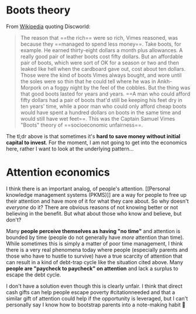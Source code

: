 # Boots theory

From [Wikipedia](https://en.wikipedia.org/wiki/Boots_theory) quoting Discworld:
> The reason that ==the rich== were so rich, Vimes reasoned, was because they ==managed to spend less money==. Take boots, for example. He earned thirty-eight dollars a month plus allowances. A really good pair of leather boots cost fifty dollars. But an affordable pair of boots, which were sort of OK for a season or two and then leaked like hell when the cardboard gave out, cost about ten dollars. Those were the kind of boots Vimes always bought, and wore until the soles were so thin that he could tell where he was in Ankh-Morpork on a foggy night by the feel of the cobbles. But the thing was that good boots lasted for years and years. ==A man who could afford fifty dollars had a pair of boots that'd still be keeping his feet dry in ten years' time, while a poor man who could only afford cheap boots would have spent a hundred dollars on boots in the same time and would still have wet feet==. This was the Captain Samuel Vimes "Boots" theory of ==socioeconomic unfairness==.

The tl;dr above is that sometimes it's **hard to save money without initial capital to invest**. For the moment, I am not going to get into the economics here, rather I want to look at the underlying pattern...

# Attention economics

I think there is an important analog, of people's attention. [[Personal knowledge management systems (PKMS)]] are a way for people to free up their attention and have more of it for what they care about. So why doesn't *everyone* do it? There are obvious reasons of not knowing better or not believing in the benefit. But what about those who know and believe, but don't?

Many **people perceive themselves as having "no time"** and attention is bounded by time (people do not generally have *more* attention than time). While sometimes this is simply a matter of poor time management, I think there is a very real phenomena today where people (especially parents and those who have to hustle to survive) have a true scarcity of attention that can result in a kind of debt-trap cycle like the situation cited above. Many **people are "paycheck to paycheck" on attention** and lack a surplus to escape the debt cycle.

I don't have a solution even though this is clearly unfair. I think that direct cash gifts can help people escape poverty #citationneeded and that a similar gift of attention could help if the opportunity is leveraged, but I can't personally say I know how to bootstrap parents into a note-making habit 🤷
